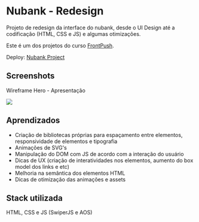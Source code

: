 
# Nubank - Redesign

Projeto de redesign da interface do nubank, desde o UI Design até a codificação (HTML, CSS e JS) e algumas otimizações.

Este é um dos projetos do curso [FrontPush](https://frontpush.com.br/).


Deploy: [Nubank Project]()


## Screenshots

Wireframe Hero - Apresentação

![](https://i.imgur.com/v1qIQgO.png)

## Aprendizados

- Criação de bibliotecas próprias para espaçamento entre elementos, responsividade de elementos e tipografia
- Animações de SVG's
- Manipulação do DOM com JS de acordo com a interação do usuário
- Dicas de UX (criação de interatividades nos elementos, aumento do box model dos links e etc)
- Melhoria na semântica dos elementos HTML
- Dicas de otimização das animações e assets
## Stack utilizada

HTML, CSS e JS (SwiperJS e AOS)


